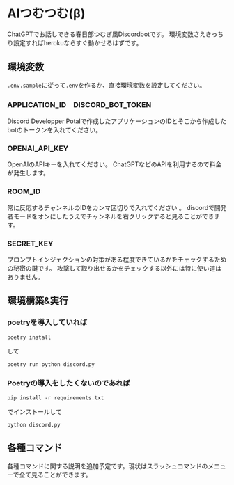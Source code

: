 # AIつむつむ(β)
ChatGPTでお話しできる春日部つむぎ風Discordbotです。
環境変数さえきっちり設定すればherokuならすぐ動かせるはずです。
 
## 環境変数
`.env.sample`に従って`.env`を作るか、直接環境変数を設定してください。
### APPLICATION_ID　DISCORD_BOT_TOKEN
Discord Developper Potalで作成したアプリケーションのIDとそこから作成したbotのトークンを入れてください。

### OPENAI_API_KEY
OpenAIのAPIキーを入れてください。
ChatGPTなどのAPIを利用するので料金が発生します。

### ROOM_ID
常に反応するチャンネルのIDをカンマ区切りで入れてください 。 
discordで開発者モードをオンにしたうえでチャンネルを右クリックすると見ることができます。

### SECRET_KEY
プロンプトインジェクションの対策がある程度できているかをチェックするための秘密の鍵です。
攻撃して取り出せるかをチェックする以外には特に使い道はありません。

## 環境構築&実行
### poetryを導入していれば
```
poetry install
```
して
```
poetry run python discord.py
```
### Poetryの導入をしたくないのであれば
```
pip install -r requirements.txt
```
でインストールして
```
python discord.py
```

## 各種コマンド
各種コマンドに関する説明を追加予定です。現状はスラッシュコマンドのメニューで全て見ることができます。
